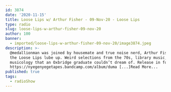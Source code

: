 ```yaml
---
id: 3874
date: '2020-11-15'
title: Loose Lips w/ Arthur Fisher - 09-Nov-20 - Loose Lips
type: radio
slug: loose-lips-w-arthur-fisher-09-nov-20
author: 100
banner:
  - imported/loose-lips-w-arthur-fisher-09-nov-20/image3874.jpeg
description: >-
  @medallionman was joined by housemate and true noise nerd, Arthur Fisher, for
  the Loose Lips lube up. Weird selections from the 70s, library music, and
  musicology that an Oxbridge graduate couldn’t dream of. Release in focus =
  https://nyegenyegetapes.bandcamp.com/album/duma [...]Read More...
published: true
tags:
  - radioShow
---
```

